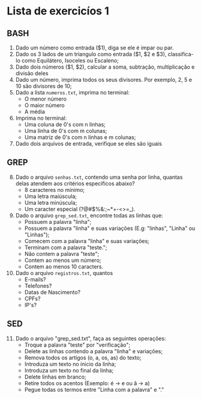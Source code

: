 # Lista de exercicíos 1

## BASH

1. Dado um número como entrada ($1), diga se ele é impar ou par.
2. Dado os 3 lados de um triangulo como entrada ($1, $2 e $3), classifica-lo como Equilátero, Isoceles ou Escaleno;
3. Dado dois números ($1, $2), calcular a soma, subtração, multiplicação e divisão deles
4. Dado um número, imprima todos os seus divisores. Por exemplo, 2, 5 e 10 são divisores de 10;
5. Dado a lista `numeros.txt`, imprima no terminal:
    * O menor número
    * O maior número
    * A média
6. Imprima no terminal:
    * Uma coluna de 0's com n linhas;
    * Uma linha de 0's com m colunas;
    * Uma matriz de 0's com n linhas e m colunas;
7. Dado dois arquivos de entrada, verifique se eles são iguais

## GREP

8. Dado o arquivo `senhas.txt`, contendo uma senha por linha, quantas delas atendem aos critérios específicos abaixo?
    * 8 caracteres no mínimo;
    * Uma letra maiúscula;
    * Uma letra minúscula;
    * Um caracter especial (?@#$%&:;~*+-<>=_).
9. Dado o arquivo `grep_sed.txt`, encontre todas as linhas que:
    * Possuem a palavra "linha";
    * Possuem a palavra "linha" e suas variações (E.g: "linhas", "Linha" ou "Linhas");
    * Comecem com a palavra "linha" e suas variações;
    * Terminam com a palavra "teste.";
    * Não contem a palavra "teste";
    * Contem ao menos um número;
    * Contem ao menos 10 caracters.
10. Dado o arquivo `registros.txt`, quantos
    * E-mails?
    * Telefones?
    * Datas de Nascimento?
    * CPFs?
    * IP's? 

## SED

11. Dado o arquivo "grep_sed.txt", faça as seguintes operações:
    * Troque a palavra "teste" por "verificação";
    * Delete as linhas contendo a palavra "linha" e variações;
    * Remova todos os artigos (o, a, os, as) do texto;
    * Introduza um texto no inicio da linha;
    * Introduza um texto no final da linha;
    * Delete linhas em branco;
    * Retire todos os acentos (Exemplo: é -> e ou ã -> a)
    * Pegue todas os termos entre "Linha com a palavra" e "."
